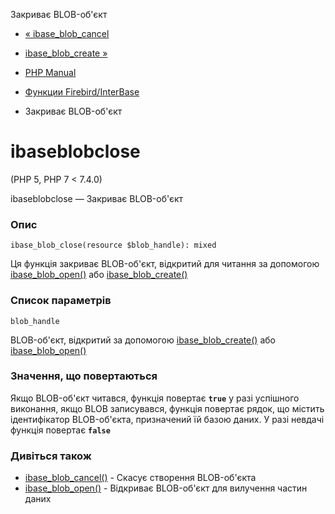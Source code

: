 Закриває BLOB-об'єкт

-   [« ibase\_blob\_cancel](function.ibase-blob-cancel.html)
    
-   [ibase\_blob\_create »](function.ibase-blob-create.html)
    
-   [PHP Manual](index.html)
    
-   [Функции Firebird/InterBase](ref.ibase.html)
    
-   Закриває BLOB-об'єкт
    

# ibaseblobclose

(PHP 5, PHP 7 < 7.4.0)

ibaseblobclose — Закриває BLOB-об'єкт

### Опис

```methodsynopsis
ibase_blob_close(resource $blob_handle): mixed
```

Ця функція закриває BLOB-об'єкт, відкритий для читання за допомогою [ibase\_blob\_open()](function.ibase-blob-open.html) або [ibase\_blob\_create()](function.ibase-blob-create.html)

### Список параметрів

`blob_handle`

BLOB-об'єкт, відкритий за допомогою [ibase\_blob\_create()](function.ibase-blob-create.html) або [ibase\_blob\_open()](function.ibase-blob-open.html)

### Значення, що повертаються

Якщо BLOB-об'єкт читався, функція повертає **`true`** у разі успішного виконання, якщо BLOB записувався, функція повертає рядок, що містить ідентифікатор BLOB-об'єкта, призначений їй базою даних. У разі невдачі функція повертає **`false`**

### Дивіться також

-   [ibase\_blob\_cancel()](function.ibase-blob-cancel.html) - Скасує створення BLOB-об'єкта
-   [ibase\_blob\_open()](function.ibase-blob-open.html) - Відкриває BLOB-об'єкт для вилучення частин даних